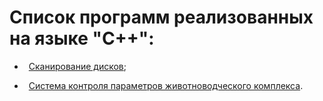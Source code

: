 # Список программ реализованных на языке "С++":

- &ensp;[Сканирование дисков](https://github.com/oooNAKooo/some_of_my_mini-projects/tree/main/C%2B%2B/scan_disk);

- &ensp;[Система контроля параметров животноводческого комплекса](https://github.com/oooNAKooo/some_of_my_mini-projects/tree/main/C%2B%2B/system_for_control_of_parameters_of_animal_farming_complex).

